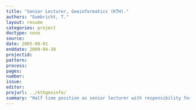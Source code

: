 ```yaml
---
title: "Senior Lecturer, Geoinformatics (KTH)."
authors: "Gumbricht, T."
layout: resume
categories: project
doctype: none
source:
date: 2005-08-01
enddate: 2009-04-30
projectid:
pattern:
process:
pages:
number:
issue:
editor:
projurl: ../kthgeoinfo/
summary: "Half time position as senior lecturer with responsibility for courses in Geographical Information Systems (GIS), spatial data visualisation and map web server development. Lecturing and supervision at graduate and post-graduate levels."
---
```

